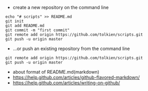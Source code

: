 * create a new repository on the command line
```
echo "# scripts" >> README.md
git init
git add README.md
git commit -m "first commit"
git remote add origin https://github.com/tolkien/scripts.git
git push -u origin master
```

* …or push an existing repository from the command line
```
git remote add origin https://github.com/tolkien/scripts.git
git push -u origin master
```

* about format of README.md(markdown)
 * https://help.github.com/articles/github-flavored-markdown/
 * https://help.github.com/articles/writing-on-github/
